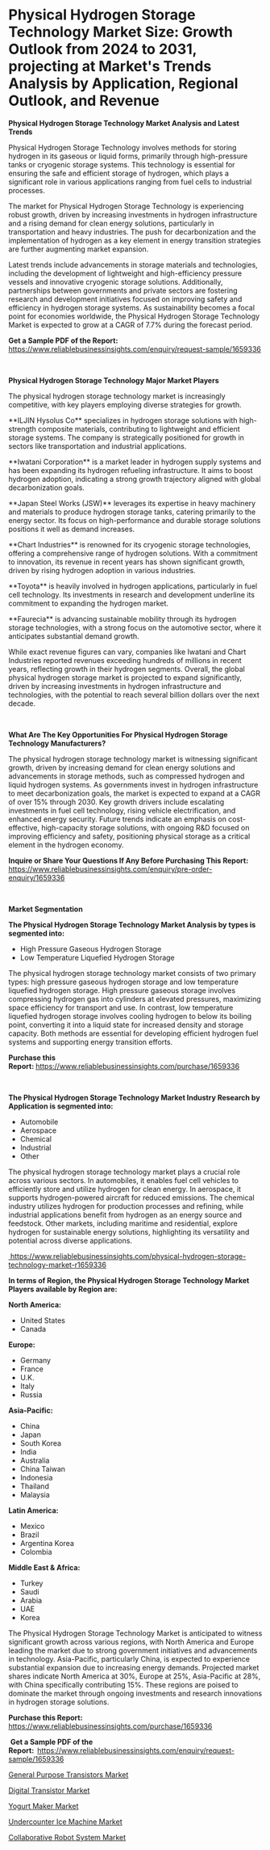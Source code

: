 <p><h1>Physical Hydrogen Storage Technology Market Size: Growth Outlook from 2024 to 2031, projecting at Market's Trends Analysis by Application, Regional Outlook, and Revenue</h1></p><p><strong>Physical Hydrogen Storage Technology Market Analysis and Latest Trends</strong></p>
<p><p>Physical Hydrogen Storage Technology involves methods for storing hydrogen in its gaseous or liquid forms, primarily through high-pressure tanks or cryogenic storage systems. This technology is essential for ensuring the safe and efficient storage of hydrogen, which plays a significant role in various applications ranging from fuel cells to industrial processes. </p><p>The market for Physical Hydrogen Storage Technology is experiencing robust growth, driven by increasing investments in hydrogen infrastructure and a rising demand for clean energy solutions, particularly in transportation and heavy industries. The push for decarbonization and the implementation of hydrogen as a key element in energy transition strategies are further augmenting market expansion.</p><p>Latest trends include advancements in storage materials and technologies, including the development of lightweight and high-efficiency pressure vessels and innovative cryogenic storage solutions. Additionally, partnerships between governments and private sectors are fostering research and development initiatives focused on improving safety and efficiency in hydrogen storage systems. As sustainability becomes a focal point for economies worldwide, the Physical Hydrogen Storage Technology Market is expected to grow at a CAGR of 7.7% during the forecast period.</p></p>
<p><strong>Get a Sample PDF of the Report:&nbsp;</strong> <a href="https://www.reliablebusinessinsights.com/enquiry/request-sample/1659336?utm_campaign=1358&utm_medium=2&utm_source=Github&utm_content=ia&utm_term=03102024&utm_id=physical-hydrogen-storage-technology">https://www.reliablebusinessinsights.com/enquiry/request-sample/1659336</a></p>
<p>&nbsp;</p>
<p><strong>Physical Hydrogen Storage Technology Major Market Players</strong></p>
<p><p>The physical hydrogen storage technology market is increasingly competitive, with key players employing diverse strategies for growth. </p><p>**ILJIN Hysolus Co** specializes in hydrogen storage solutions with high-strength composite materials, contributing to lightweight and efficient storage systems. The company is strategically positioned for growth in sectors like transportation and industrial applications.</p><p>**Iwatani Corporation** is a market leader in hydrogen supply systems and has been expanding its hydrogen refueling infrastructure. It aims to boost hydrogen adoption, indicating a strong growth trajectory aligned with global decarbonization goals.</p><p>**Japan Steel Works (JSW)** leverages its expertise in heavy machinery and materials to produce hydrogen storage tanks, catering primarily to the energy sector. Its focus on high-performance and durable storage solutions positions it well as demand increases.</p><p>**Chart Industries** is renowned for its cryogenic storage technologies, offering a comprehensive range of hydrogen solutions. With a commitment to innovation, its revenue in recent years has shown significant growth, driven by rising hydrogen adoption in various industries.</p><p>**Toyota** is heavily involved in hydrogen applications, particularly in fuel cell technology. Its investments in research and development underline its commitment to expanding the hydrogen market.</p><p>**Faurecia** is advancing sustainable mobility through its hydrogen storage technologies, with a strong focus on the automotive sector, where it anticipates substantial demand growth.</p><p>While exact revenue figures can vary, companies like Iwatani and Chart Industries reported revenues exceeding hundreds of millions in recent years, reflecting growth in their hydrogen segments. Overall, the global physical hydrogen storage market is projected to expand significantly, driven by increasing investments in hydrogen infrastructure and technologies, with the potential to reach several billion dollars over the next decade.</p></p>
<p>&nbsp;</p>
<p><strong>What Are The Key Opportunities For Physical Hydrogen Storage Technology Manufacturers?</strong></p>
<p><p>The physical hydrogen storage technology market is witnessing significant growth, driven by increasing demand for clean energy solutions and advancements in storage methods, such as compressed hydrogen and liquid hydrogen systems. As governments invest in hydrogen infrastructure to meet decarbonization goals, the market is expected to expand at a CAGR of over 15% through 2030. Key growth drivers include escalating investments in fuel cell technology, rising vehicle electrification, and enhanced energy security. Future trends indicate an emphasis on cost-effective, high-capacity storage solutions, with ongoing R&D focused on improving efficiency and safety, positioning physical storage as a critical element in the hydrogen economy.</p></p>
<p><strong>Inquire or Share Your Questions If Any Before Purchasing This Report:</strong> <a href="https://www.reliablebusinessinsights.com/enquiry/pre-order-enquiry/1659336?utm_campaign=1358&utm_medium=2&utm_source=Github&utm_content=ia&utm_term=03102024&utm_id=physical-hydrogen-storage-technology">https://www.reliablebusinessinsights.com/enquiry/pre-order-enquiry/1659336</a></p>
<p>&nbsp;</p>
<p><strong>Market Segmentation</strong></p>
<p><strong>The Physical Hydrogen Storage Technology Market Analysis by types is segmented into:</strong></p>
<p><ul><li>High Pressure Gaseous Hydrogen Storage</li><li>Low Temperature Liquefied Hydrogen Storage</li></ul></p>
<p><p>The physical hydrogen storage technology market consists of two primary types: high pressure gaseous hydrogen storage and low temperature liquefied hydrogen storage. High pressure gaseous storage involves compressing hydrogen gas into cylinders at elevated pressures, maximizing space efficiency for transport and use. In contrast, low temperature liquefied hydrogen storage involves cooling hydrogen to below its boiling point, converting it into a liquid state for increased density and storage capacity. Both methods are essential for developing efficient hydrogen fuel systems and supporting energy transition efforts.</p></p>
<p><strong>Purchase this Report:&nbsp;</strong><a href="https://www.reliablebusinessinsights.com/purchase/1659336?utm_campaign=1358&utm_medium=2&utm_source=Github&utm_content=ia&utm_term=03102024&utm_id=physical-hydrogen-storage-technology">https://www.reliablebusinessinsights.com/purchase/1659336</a></p>
<p>&nbsp;</p>
<p><strong>The Physical Hydrogen Storage Technology Market Industry Research by Application is segmented into:</strong></p>
<p><ul><li>Automobile</li><li>Aerospace</li><li>Chemical</li><li>Industrial</li><li>Other</li></ul></p>
<p><p>The physical hydrogen storage technology market plays a crucial role across various sectors. In automobiles, it enables fuel cell vehicles to efficiently store and utilize hydrogen for clean energy. In aerospace, it supports hydrogen-powered aircraft for reduced emissions. The chemical industry utilizes hydrogen for production processes and refining, while industrial applications benefit from hydrogen as an energy source and feedstock. Other markets, including maritime and residential, explore hydrogen for sustainable energy solutions, highlighting its versatility and potential across diverse applications.</p></p>
<p><a href="https://www.reliablebusinessinsights.com/physical-hydrogen-storage-technology-market-r1659336?utm_campaign=1358&utm_medium=2&utm_source=Github&utm_content=ia&utm_term=03102024&utm_id=physical-hydrogen-storage-technology">&nbsp;https://www.reliablebusinessinsights.com/physical-hydrogen-storage-technology-market-r1659336</a></p>
<p><strong>In terms of Region, the Physical Hydrogen Storage Technology Market Players available by Region are:</strong></p>
<p>
    <p> <strong> North America: </strong>
        <ul>
            <li>United States</li>
            <li>Canada</li>
        </ul>
        </p> 
    <p> <strong> Europe: </strong>
        <ul>
            <li>Germany</li>
            <li>France</li>
            <li>U.K.</li>
            <li>Italy</li>
            <li>Russia</li>
        </ul>
        </p> 
    <p> <strong> Asia-Pacific: </strong>
        <ul>
            <li>China</li>
            <li>Japan</li>
            <li>South Korea</li>
            <li>India</li>
            <li>Australia</li>
            <li>China Taiwan</li>
            <li>Indonesia</li>
            <li>Thailand</li>
            <li>Malaysia</li>
        </ul>
        </p> 
    <p> <strong> Latin America: </strong>
        <ul>
            <li>Mexico</li>
            <li>Brazil</li>
            <li>Argentina Korea</li>
            <li>Colombia</li>
        </ul>
        </p> 
    <p> <strong> Middle East & Africa: </strong>
        <ul>
            <li>Turkey</li>
            <li>Saudi</li>
            <li>Arabia</li>
            <li>UAE</li>
            <li>Korea</li>
        </ul>
    </p>
    </p>
<p><p>The Physical Hydrogen Storage Technology Market is anticipated to witness significant growth across various regions, with North America and Europe leading the market due to strong government initiatives and advancements in technology. Asia-Pacific, particularly China, is expected to experience substantial expansion due to increasing energy demands. Projected market shares indicate North America at 30%, Europe at 25%, Asia-Pacific at 28%, with China specifically contributing 15%. These regions are poised to dominate the market through ongoing investments and research innovations in hydrogen storage solutions.</p></p>
<p><strong>Purchase this Report: </strong><a href="https://www.reliablebusinessinsights.com/purchase/1659336?utm_campaign=1358&utm_medium=2&utm_source=Github&utm_content=ia&utm_term=03102024&utm_id=physical-hydrogen-storage-technology">https://www.reliablebusinessinsights.com/purchase/1659336</a></p>
<p>&nbsp;<strong>Get a Sample PDF of the Report:&nbsp;&nbsp;</strong><a href="https://www.reliablebusinessinsights.com/enquiry/request-sample/1659336?utm_campaign=1358&utm_medium=2&utm_source=Github&utm_content=ia&utm_term=03102024&utm_id=physical-hydrogen-storage-technology">https://www.reliablebusinessinsights.com/enquiry/request-sample/1659336</a></p>
<p><strong></strong></p>
<p><p><a href="https://www.linkedin.com/pulse/strategic-roadmap-success-global-general-purpose-transistors-fzaoc?trackingId=i83sWjtAS%2BWMZIPqfSHo3Q%3D%3D&utm_campaign=1358&utm_medium=2&utm_source=Github&utm_content=ia&utm_term=03102024&utm_id=physical-hydrogen-storage-technology">General Purpose Transistors Market</a></p><p><a href="https://www.linkedin.com/pulse/digital-transistor-market-trends-focusing-insight-forecast-z8hfc?trackingId=0ZA2ZKNGQ9qOJEHQ9FwAHg%3D%3D&utm_campaign=1358&utm_medium=2&utm_source=Github&utm_content=ia&utm_term=03102024&utm_id=physical-hydrogen-storage-technology">Digital Transistor Market</a></p><p><a href="https://issuu.com/reportprime-2/docs/yogurt-maker-market-size-2030.pptx_b67d49bd82bbb4?utm_campaign=1358&utm_medium=2&utm_source=Github&utm_content=ia&utm_term=03102024&utm_id=physical-hydrogen-storage-technology">Yogurt Maker Market</a></p><p><a href="https://issuu.com/reportprime-2/docs/undercounter-ice-machine-market-siz_eb79e72c8dbf89?utm_campaign=1358&utm_medium=2&utm_source=Github&utm_content=ia&utm_term=03102024&utm_id=physical-hydrogen-storage-technology">Undercounter Ice Machine Market</a></p><p><a href="https://www.linkedin.com/pulse/navigating-global-collaborative-robot-system-market-landscape-yabif?utm_campaign=1358&utm_medium=2&utm_source=Github&utm_content=ia&utm_term=03102024&utm_id=physical-hydrogen-storage-technology">Collaborative Robot System Market</a></p></p>